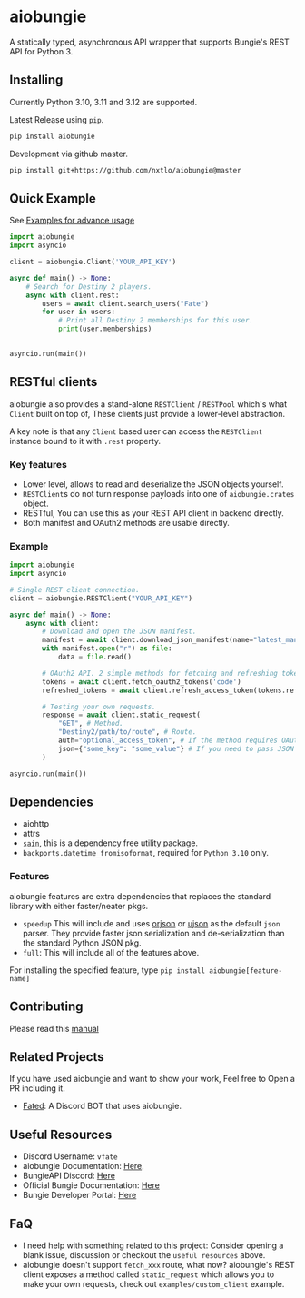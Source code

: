 # aiobungie

A statically typed, asynchronous API wrapper that supports Bungie's REST API for Python 3.

## Installing

Currently Python 3.10, 3.11 and 3.12 are supported.

Latest Release using `pip`.

```sh
pip install aiobungie
```

Development via github master.

```sh
pip install git+https://github.com/nxtlo/aiobungie@master
```

## Quick Example

See [Examples for advance usage](https://github.com/nxtlo/aiobungie/tree/master/examples)

```py
import aiobungie
import asyncio

client = aiobungie.Client('YOUR_API_KEY')

async def main() -> None:
    # Search for Destiny 2 players.
    async with client.rest:
        users = await client.search_users("Fate")
        for user in users:
            # Print all Destiny 2 memberships for this user.
            print(user.memberships)
            

asyncio.run(main())
```

## RESTful clients

aiobungie also provides a stand-alone `RESTClient` / `RESTPool` which's what `Client` built on top of, These clients just provide a lower-level abstraction.

A key note is that any `Client` based user can access the `RESTClient` instance bound to it with `.rest` property.

### Key features

* Lower level, allows to read and deserialize the JSON objects yourself.
* `RESTClient`s do not turn response payloads into one of `aiobungie.crates` object.
* RESTful, You can use this as your REST API client in backend directly.
* Both manifest and OAuth2 methods are usable directly.

### Example

```py
import aiobungie
import asyncio

# Single REST client connection.
client = aiobungie.RESTClient("YOUR_API_KEY")

async def main() -> None:
    async with client:
        # Download and open the JSON manifest.
        manifest = await client.download_json_manifest(name="latest_manifest")
        with manifest.open("r") as file:
            data = file.read()

        # OAuth2 API. 2 simple methods for fetching and refreshing tokens.
        tokens = await client.fetch_oauth2_tokens('code')
        refreshed_tokens = await client.refresh_access_token(tokens.refresh_token)

        # Testing your own requests.
        response = await client.static_request(
            "GET", # Method.
            "Destiny2/path/to/route", # Route.
            auth="optional_access_token", # If the method requires OAuth2.
            json={"some_key": "some_value"} # If you need to pass JSON data.
        )

asyncio.run(main())
```

## Dependencies

* aiohttp
* attrs
* [`sain`](https://github.com/nxtlo/sain), this is a dependency free utility package.
* `backports.datetime_fromisoformat`, required for `Python 3.10` only.

### Features

aiobungie features are extra dependencies that replaces the standard library with either faster/neater pkgs.

* `speedup`
This will include and uses [orjson](https://github.com/ijl/orjson) or [ujson](https://github.com/ultrajson/ultrajson)
as the default `json` parser. They provide faster json serialization and de-serialization than the standard Python JSON pkg.
* `full`: This will include all of the features above.

For installing the specified feature, type `pip install aiobungie[feature-name]`

## Contributing

Please read this [manual](https://github.com/nxtlo/aiobungie/blob/master/CONTRIBUTING.md)

## Related Projects

If you have used aiobungie and want to show your work, Feel free to Open a PR including it.

* [Fated](https://github.com/nxtlo/Fated/blob/master/core/components/destiny.py): A Discord BOT that uses aiobungie.

## Useful Resources

* Discord Username: `vfate`
* aiobungie Documentation: [Here](https://nxtlo.github.io/aiobungie/).
* BungieAPI Discord: [Here](https://discord.gg/vP7VC7TKUG)
* Official Bungie Documentation: [Here](https://bungie-net.github.io/multi/index.html)
* Bungie Developer Portal: [Here](https://www.bungie.net/en/Application)

## FaQ

* I need help with something related to this project: Consider opening a blank issue, discussion or checkout the `useful resources` above.
* aiobungie doesn't support `fetch_xxx` route, what now? aiobungie's REST client exposes a method called `static_request` which allows you
to make your own requests, check out `examples/custom_client` example.
